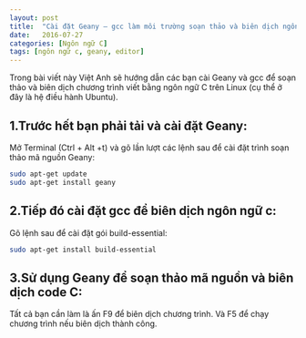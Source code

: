 ```yaml
---
layout: post
title:  "Cài đặt Geany – gcc làm môi trường soạn thảo và biên dịch ngôn ngữ C trên Ubuntu"
date:   2016-07-27
categories: [Ngôn ngữ C]
tags: [ngôn ngữ c, geany, editor]
---
```


Trong bài viết này Việt Anh sẽ hướng dẫn các bạn cài Geany và gcc  để soạn thảo và biên dịch chương trình viết bằng ngôn ngữ C trên Linux (cụ thể ở đây là hệ điều hành Ubuntu).

## 1.Trước hết bạn phải tải và cài đặt Geany:

Mở Terminal (Ctrl + Alt +t) và gõ lần lượt các lệnh sau để cài đặt trình soạn thảo mã nguồn Geany:

~~~sh
sudo apt-get update
sudo apt-get install geany
~~~

## 2.Tiếp đó cài đặt gcc để biên dịch ngôn ngữ c:

Gõ lệnh sau để cài đặt gói build-essential:

~~~sh
sudo apt-get install build-essential
~~~

## 3.Sử dụng Geany để soạn thảo mã nguồn và biên dịch code C:

Tất cả bạn cần làm là ấn F9 để biên dịch chương trình. Và F5 để chạy chương trình nếu biên dịch thành công.